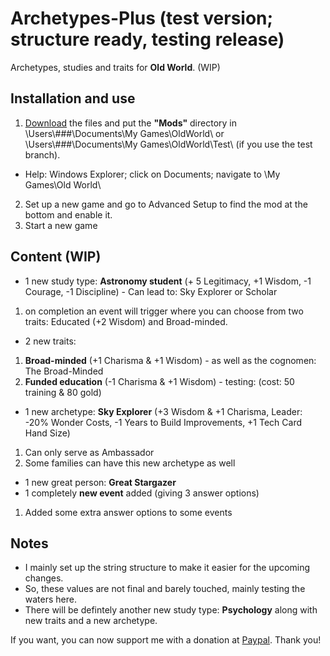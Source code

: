 # Archetypes-Plus (test version; structure ready, testing release)
Archetypes, studies and traits for **Old World**. (WIP)

## Installation and use

1. [Download](https://github.com/ShadowDuke/OW_Archetypes-Plus/archive/master.zip) the files and put the **"Mods"** directory in \Users\\###\Documents\My Games\OldWorld\ or \Users\\###\Documents\My Games\OldWorld\Test\ (if you use the test branch).
- Help: Windows Explorer; click on Documents; navigate to \My Games\Old World\
2. Set up a new game and go to Advanced Setup to find the mod at the bottom and enable it. 
3. Start a new game


## Content (WIP)

- 1 new study type: **Astronomy student** (+ 5 Legitimacy, +1 Wisdom, -1 Courage, -1 Discipline) - Can lead to: Sky Explorer or Scholar
1. on completion an event will trigger where you can choose from two traits: Educated (+2 Wisdom) and Broad-minded.
- 2 new traits:
1. **Broad-minded** (+1 Charisma & +1 Wisdom) - as well as the cognomen: The Broad-Minded
2. **Funded education** (-1 Charisma & +1 Wisdom) - testing: (cost: 50 training & 80 gold)
- 1 new archetype: **Sky Explorer** (+3 Wisdom & +1 Charisma, Leader: -20% Wonder Costs, -1 Years to Build Improvements, +1 Tech Card Hand Size)
1. Can only serve as Ambassador
2. Some families can have this new archetype as well
- 1 new great person: **Great Stargazer**
- 1 completely **new event** added (giving 3 answer options)
1. Added some extra answer options to some events

## Notes
- I mainly set up the string structure to make it easier for the upcoming changes.
- So, these values are not final and barely touched, mainly testing the waters here.
- There will be defintely  another new study type: **Psychology** along with new traits and a new archetype.


If you want, you can now support me with a donation at [Paypal](https://www.paypal.com/cgi-bin/webscr?cmd=_s-xclick&hosted_button_id=5X8TNX5DN2G5C&source=url). Thank you!
